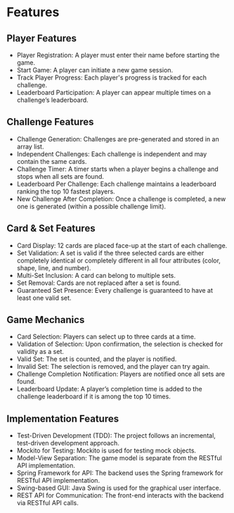 # Features

## Player Features
* Player Registration: A player must enter their name before starting the game.
* Start Game: A player can initiate a new game session.
* Track Player Progress: Each player's progress is tracked for each challenge.
* Leaderboard Participation: A player can appear multiple times on a challenge’s leaderboard.

## Challenge Features
* Challenge Generation: Challenges are pre-generated and stored in an array list.
* Independent Challenges: Each challenge is independent and may contain the same cards.
* Challenge Timer: A timer starts when a player begins a challenge and stops when all sets are found.
* Leaderboard Per Challenge: Each challenge maintains a leaderboard ranking the top 10 fastest players.
* New Challenge After Completion: Once a challenge is completed, a new one is generated (within a possible challenge limit).

## Card & Set Features
* Card Display: 12 cards are placed face-up at the start of each challenge.
* Set Validation: A set is valid if the three selected cards are either completely identical or completely different in all four attributes (color, shape, line, and number).
* Multi-Set Inclusion: A card can belong to multiple sets.
* Set Removal: Cards are not replaced after a set is found.
* Guaranteed Set Presence: Every challenge is guaranteed to have at least one valid set.

## Game Mechanics
* Card Selection: Players can select up to three cards at a time.
* Validation of Selection: Upon confirmation, the selection is checked for validity as a set.
* Valid Set: The set is counted, and the player is notified.
* Invalid Set: The selection is removed, and the player can try again.
* Challenge Completion Notification: Players are notified once all sets are found.
* Leaderboard Update: A player’s completion time is added to the challenge leaderboard if it is among the top 10 times.

## Implementation Features
* Test-Driven Development (TDD): The project follows an incremental, test-driven development approach.
* Mockito for Testing: Mockito is used for testing mock objects.
* Model-View Separation: The game model is separate from the RESTful API implementation.
* Spring Framework for API: The backend uses the Spring framework for RESTful API implementation.
* Swing-based GUI: Java Swing is used for the graphical user interface.
* REST API for Communication: The front-end interacts with the backend via RESTful API calls.